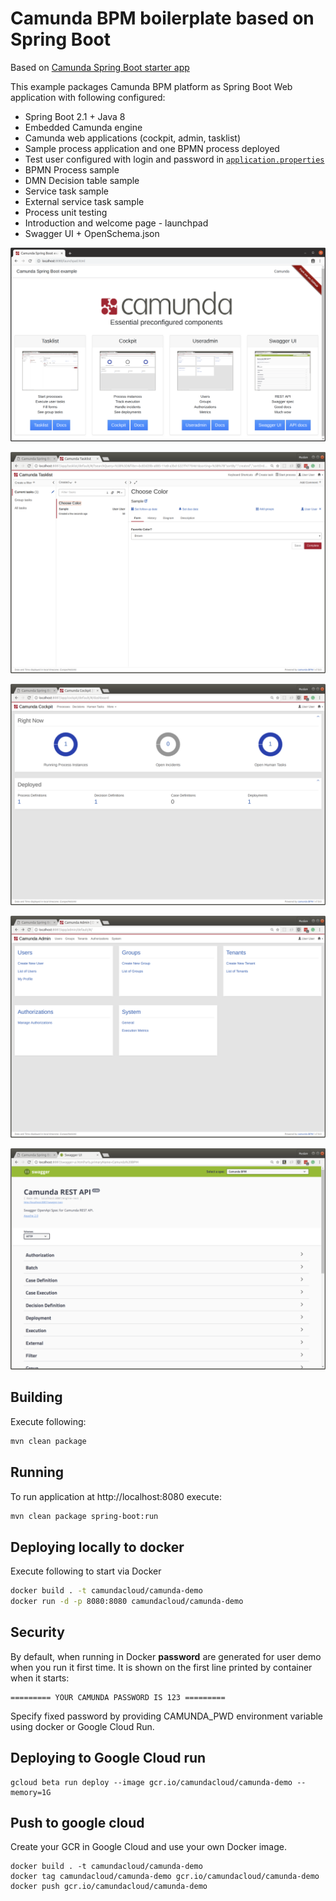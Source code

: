 # Camunda BPM boilerplate based on Spring Boot

Based on [Camunda Spring Boot starter app](https://github.com/camunda/camunda-bpm-examples/tree/master/spring-boot-starter/example-webapp?ref=7f807189b443c2f10e8cb192303a46b0fef7ac62)

This example packages Camunda BPM platform as Spring Boot Web application with following configured:

- Spring Boot 2.1 + Java 8
- Embedded Camunda engine
- Camunda web applications (cockpit, admin, tasklist)
- Sample process application and one BPMN process deployed
- Test user configured with login and password in [`application.properties`](src/main/resources/application.properties)
- BPMN Process sample
- DMN Decision table sample
- Service task sample
- External service task sample
- Process unit testing
- Introduction and welcome page - launchpad
- Swagger UI + OpenSchema.json

![Launchpad](src/main/resources/static/launchpad/launchpad.png)

![Tasklist](src/main/resources/static/launchpad/tasklist.png)

![Cockpit](src/main/resources/static/launchpad/cockpit.png)

![User admin](src/main/resources/static/launchpad/useradmin.png)

![Swagger UI](src/main/resources/static/launchpad/swagger.png)

## Building

Execute following:

```bash
mvn clean package
```

## Running

To run application at http://localhost:8080 execute:

```bash
mvn clean package spring-boot:run
```

## Deploying locally to docker

Execute following to start via Docker

```bash
docker build . -t camundacloud/camunda-demo
docker run -d -p 8080:8080 camundacloud/camunda-demo
```

## Security

By default, when running in Docker **password** are generated for user demo when you run it first time.
It is shown on the first line printed by container when it starts:

```
========= YOUR CAMUNDA PASSWORD IS 123 =========
```

Specify fixed password by providing CAMUNDA_PWD environment variable using docker or Google Cloud Run.

## Deploying to Google Cloud run

```
gcloud beta run deploy --image gcr.io/camundacloud/camunda-demo --memory=1G
```

## Push to google cloud

Create your GCR in Google Cloud and use your own Docker image.

```
docker build . -t camundacloud/camunda-demo
docker tag camundacloud/camunda-demo gcr.io/camundacloud/camunda-demo
docker push gcr.io/camundacloud/camunda-demo
```
